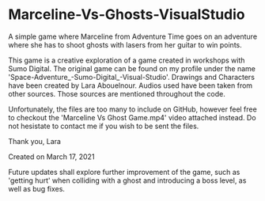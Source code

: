 # Marceline-Vs-Ghosts-VisualStudio
A simple game where Marceline from Adventure Time goes on an adventure where she has to shoot ghosts with lasers from her guitar to win points.

This game is a creative exploration of a game created in workshops with Sumo Digital. 
The original game can be found on my profile under the name 'Space-Adventure_-Sumo-Digital_-Visual-Studio'.
Drawings and Characters have been created by Lara Abouelnour.
Audios used have been taken from other sources. Those sources are mentioned throughout the code.

Unfortunately, the files are too many to include on GitHub, however feel free to checkout the 'Marceline Vs Ghost Game.mp4' video attached instead. 
Do not hesistate to contact me if you wish to be sent the files.

Thank you,
Lara

Created on March 17, 2021


Future updates shall explore further improvement of the game, such as 'getting hurt' when colliding with a ghost and introducing a boss level, as well as bug fixes.
